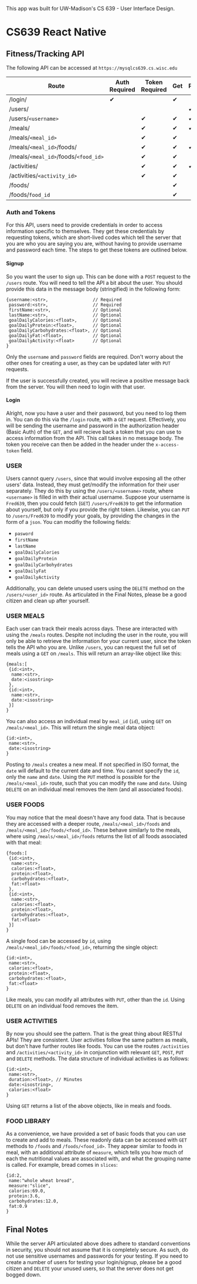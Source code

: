 This app was built for UW-Madison's CS 639 - User Interface Design.

# CS639 React Native

## Fitness/Tracking API

The following API can be accessed at `https://mysqlcs639.cs.wisc.edu`

| Route                                | Auth Required | Token Required | Get | Post | Put | Delete |
|--------------------------------------|---------------|----------------|-----|------|-----|--------|
| /login/                              | ✔︎             |                | ✔︎   |      |     |        |
| /users/                              |               |                |     | ✔︎    |     |        |
| /users/`<username>`                  |               | ✔︎              | ✔︎   | ✔︎    | ✔︎   | ✔︎      |
| /meals/                              |               | ✔︎              | ✔︎   | ✔︎    |     |        |
| /meals/`<meal_id>`                   |               | ✔︎              | ✔︎   |      | ✔︎   | ✔︎      |
| /meals/`<meal_id>`/foods/            |               | ✔︎              | ✔︎   | ✔︎    |     |        |
| /meals/`<meal_id>`/foods/`<food_id>` |               | ✔︎              | ✔︎   |      | ✔︎   | ✔︎      |
| /activities/                         |               | ✔︎              | ✔︎   | ✔︎    |     |        |
| /activities/`<activity_id>`          |               | ✔︎              | ✔︎   |      | ✔︎   | ✔︎      |
| /foods/                              |               |                | ✔︎   |      |     |        |
| /foods/`food_id`                     |               |                | ✔︎   |      |     |        |

### Auth and Tokens

For this API, users need to provide credentials in order to access information specific to themselves. They get these credentials by requesting tokens, which are short-lived codes which tell the server that you are who you are saying you are, without having to provide username and password each time. The steps to get these tokens are outlined below.

#### Signup

So you want the user to sign up. This can be done with a `POST` request to the `/users` route. You will need to tell the API a bit about the user. You should provide this data in the message body (stringified) in the following form:

```
{username:<str>,                 // Required
 password:<str>,                 // Required
 firstName:<str>,                // Optional
 lastName:<str>,                 // Optional
 goalDailyCalories:<float>,      // Optional
 goalDailyProtein:<float>,       // Optional
 goalDailyCarbohydrates:<float>, // Optional
 goalDailyFat:<float>,           // Optional
 goalDailyActivity:<float>       // Optional
}
```

Only the `username` and `password` fields are required. Don't worry about the other ones for creating a user, as they can be updated later with `PUT` requests. 

If the user is successfully created, you will recieve a positive message back from the server. You will then need to login with that user.

#### Login

Alright, now you have a user and their password, but you need to log them in. You can do this via the `/login` route, with a `GET` request. Effectively, you will be sending the username and password in the authorization header (Basic Auth) of the `GET`, and will recieve back a token that you can use to access information from the API. This call takes in no message body. The token you receive can then be added in the header under the `x-access-token` field. 

### USER

Users cannot query `/users`, since that would involve exposing all the other users' data. Instead, they must get/modify the information for their user separately. They do this by using the `/users/<username>` route, where `<username>` is filled in with their actual username. Suppose your username is `Fred639`, then you could fetch (`GET`) `/users/Fred639` to get the information about yourself, but only if you provide the right token. Likewise, you can `PUT` to `/users/Fred639` to modify your goals, by providing the changes in the form of a `json`. You can modifiy the following fields:

- `pasword`
- `firstName`
- `lastName`
- `goalDailyCalories`
- `goalDailyProtein`
- `goalDailyCarbohydrates`
- `goalDailyFat`
- `goalDailyActivity`

Additionally, you can delete unused users using the `DELETE` method on the `/users/<user_id>` route. As articulated in the Final Notes, please be a good citizen and clean up after yourself. 

### USER MEALS

Each user can track their meals across days. These are interacted with using the `/meals` routes. Despite not including the user in the route, you will only be able to retrieve the information for your current user, since the token tells the API who you are. Unlike `/users`, you can request the full set of meals using a `GET` on `/meals`. This will return an array-like object like this:

```
{meals:[
 {id:<int>,
  name:<str>,
  date:<isostring>
 },
 {id:<int>,
  name:<str>,
  date:<isostring>
 }]
}
```

You can also access an individual meal by `meal_id` (`id`), using `GET` on `/meals/<meal_id>`. This will return the single meal data object:

```
{id:<int>,
 name:<str>,
 date:<isostring>
}
```

Posting to `/meals` creates a new meal. If not specified in ISO format, the `date` will default to the current date and time. You cannot specify the `id`, only the `name` and `date`. Using the `PUT` method is possible for the `/meals/<meal_id>` route, such that you can modify the `name` and `date`. Using `DELETE` on an individual meal removes the item (and all associated foods). 

### USER FOODS

You may notice that the meal doesn't have any food data. That is because they are accessed with a deeper route, `/meals/<meal_id>/foods` and `/meals/<meal_id>/foods/<food_id>`. These behave similarly to the meals, where using `/meals/<meal_id>/foods` returns the list of all foods associated with that meal:

```
{foods:[
 {id:<int>,
  name:<str>,
  calories:<float>,
  protein:<float>,
  carbohydrates:<float>,
  fat:<float>
 },
 {id:<int>,
  name:<str>,
  calories:<float>,
  protein:<float>,
  carbohydrates:<float>,
  fat:<float>
 }]
}
```

A single food can be accessed by `id`, using `/meals/<meal_id>/foods/<food_id>`, returning the single object:

```
{id:<int>,
 name:<str>,
 calories:<float>,
 protein:<float>,
 carbohydrates:<float>,
 fat:<float>
}
```

Like meals, you can modify all attributes with `PUT`, other than the `id`. Using `DELETE` on an individual food removes the item.

### USER ACTIVITIES

By now you should see the pattern. That is the great thing about RESTful APIs! They are consistent. User activities follow the same pattern as meals, but don't have further routes like foods. You can use the routes `/activities` and `/activities/<activity_id>` in conjunction with relevant `GET`, `POST`, `PUT` and `DELETE` methods. The data structure of individual activities is as follows:

```
{id:<int>,
 name:<str>,
 duration:<float>, // Minutes
 date:<isostring>,
 calories:<float>
}
```

Using `GET` returns a list of the above objects, like in meals and foods.

### FOOD LIBRARY

As a convenience, we have provided a set of basic foods that you can use to create and add to meals. These readonly data can be accessed with `GET` methods to `/foods` and `/foods/<food_id>`. They appear similar to foods in meal, with an additional attribute of `measure`, which tells you how much of each the nutritional values are associated with, and what the grouping name is called. For example, bread comes in `slices`:

```
{id:2,
 name:"whole wheat bread",
 measure:"slice",
 calories:69.0,
 protein:3.6,
 carbohydrates:12.0,
 fat:0.9
}
```

## Final Notes

While the server API articulated above does adhere to standard conventions in security, you should not assume that it is completely secure. As such, do not use sensitive usernames and passwords for your testing. If you need to create a number of users for testing your login/signup, please be a good citizen and `DELETE` your unused users, so that the server does not get bogged down. 
